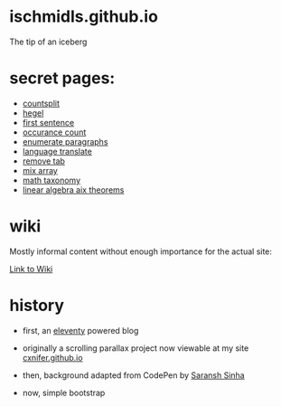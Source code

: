 # ischmidls.github.io
The tip of an iceberg

# secret pages:


- [countsplit](https://ischmidls.github.io/pages/countsplit/)
- [hegel](https://ischmidls.github.io/pages/hegel/)
- [first sentence](https://ischmidls.github.io/pages/first%20sentence/)
- [occurance count](https://ischmidls.github.io/pages/occurcount/)
- [enumerate paragraphs](https://ischmidls.github.io/pages/countlines/)
- [language translate](https://ischmidls.github.io/pages/translate/)
- [remove tab](https://ischmidls.github.io/pages/tabaway/)
- [mix array](https://ischmidls.github.io/pages/mix/)
- [math taxonomy](https://ischmidls.github.io/pages/mathtax/)
- [linear algebra aix theorems](https://ischmidls.github.io/pages/linearsix/)

# wiki

Mostly informal content without enough importance for the actual site:

[Link to Wiki](https://ischmidls.github.io/pages/goorwait/)

# history

- first, an [eleventy](https://11ty.dev) powered blog

- originally a scrolling parallax project now viewable at my site [cxnifer.github.io](cxnifer.github.io)

- then, background adapted from CodePen by [Saransh Sinha](linkedin.com/in/saranshsinha)

- now, simple bootstrap 
